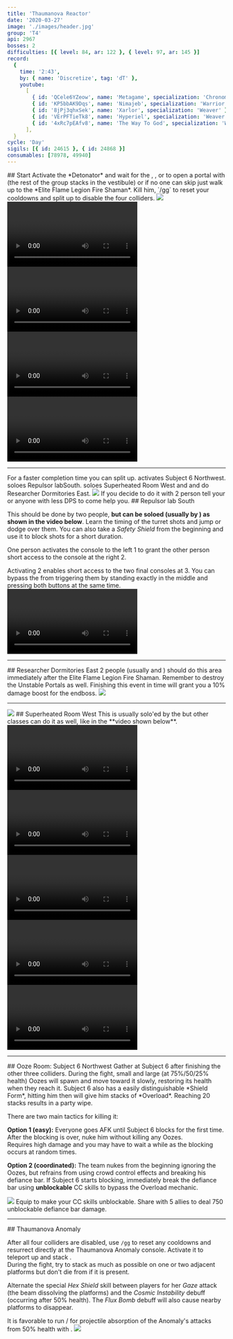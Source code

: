 ```yaml
---
title: 'Thaumanova Reactor'
date: '2020-03-27'
image: './images/header.jpg'
group: 'T4'
api: 2967
bosses: 2
difficulties: [{ level: 84, ar: 122 }, { level: 97, ar: 145 }]
record:
  {
    time: '2:43',
    by: { name: 'Discretize', tag: 'dT' },
    youtube:
      [
        { id: 'QCele6YZeow', name: 'Metagame', specialization: 'Chronomancer' },
        { id: 'KP5bbAK9Dqs', name: 'Nimajeb', specialization: 'Warrior' },
        { id: '8jPj3qhxSek', name: 'Xarlor', specialization: 'Weaver' },
        { id: 'VErPFTieTk8', name: 'Hyperiel', specialization: 'Weaver' },
        { id: '4xRc7pEAfv8', name: 'The Way To God', specialization: 'Weaver' },
      ],
  }
cycle: 'Day'
sigils: [{ id: 24615 }, { id: 24868 }]
consumables: [78978, 49940]
---
```


<Grid>
<GridItem sm="8">
## Start
Activate the *Detonator* and wait for the <Specialization name="revenant"/>, <Specialization name="elementalist"/>, <Specialization name="guardian"/> or <Specialization name="thief"/> to open a portal with <Item id="78978"/> (the rest of the group stacks <Boon name="might"/> in the vestibule) or if no one can skip just walk up to the *Elite Flame Legion Fire Shaman*. Kill him, `/gg` to reset your cooldowns and split up to disable the four colliders.
</GridItem>

<GridItem sm="4">
<Image src="./images/fire_shaman.jpg" caption="The Elite Flame Legion Fire Shaman"/>
</GridItem>

<GridItem sm="12">
<Tabs>
<Tab specialization="revenant">
<Video title="Revenant skip" youtube="lEdoox14vME"/> 
</Tab>

<Tab specialization="elementalist">
<Video title="Elementalist skip" timestamp="8" youtube="OjUvCp2h_04"/>
</Tab>
  
<Tab specialization="guardian">
<Video title="Guardian skip" timestamp="480" youtube="MmJTsOhdQeo"/>
</Tab>

<Tab specialization="thief">
<Video title="Thief skip" timestamp="217" youtube="Alpgs_GaZV0"/>
</Tab>
</Tabs>
</GridItem> 
</Grid>

---

<Grid>
<GridItem sm="12">  
<Message>
For a faster completion time you can split up. <Specialization name="Warrior"/> activates Subject 6 <Label>Northwest</Label>. <Specialization name="Guardian"/> soloes Repulsor lab<Label>South</Label>. <Specialization name="Elementalist"/> soloes Superheated Room <Label>West</Label> and <Specialization name="revenant"/> and <Specialization name="soulbeast"/> do Researcher Dormitories <Label>East</Label>.
</Message> 
</GridItem>
  






<GridItem sm="6">
<Image src="./images/turret_room.jpg" caption="Golems patrol in the turret room"/>
  
<Tabs>
<Tab specialization="Guardian">
If you decide to do it with 2 person tell your <Specialization name="Revenant"/> or anyone with less DPS to come help you. 
</Tab>
</Tabs>
</GridItem>
<GridItem sm="6">
## Repulsor lab <Label>South</Label>
  
This should be done by two people, **but can be soloed (usually by <Specialization name="Guardian"/>) as shown in the video below**. Learn the timing of the turret shots and jump or dodge over them. You can also take a *Safety Shield* from the beginning and use it to block shots for a short duration.

One person activates the console to the left <Label circular>1</Label> to grant the other person short access to the console at the right <Label circular>2</Label>.

Activating <Label circular>2</Label> enables short access to the two final consoles at <Label circular>3</Label>. You can bypass the <Condition name="immobile"/> from triggering them by standing exactly in the middle and pressing both buttons at the same time.
</GridItem>
<GridItem sm="12">
<Video title="Guardian skip (But any class can do it)" timestamp="545" youtube="MmJTsOhdQeo"/>  
</GridItem>
</Grid>

---

<Grid>
<GridItem sm="8">  
## Researcher Dormitories <Label>East</Label>
2 people (usually <Specialization name="revenant"/> and <Specialization name="soulbeast"/>) should do this area immediately after the Elite Flame Legion Fire Shaman. Remember to destroy the Unstable Portals as well. Finishing this event in time will grant you a 10% damage boost for the endboss.
</GridItem>

<GridItem sm="4">
<Image src="./images/researcher_dormitories.jpg" caption="The Researcher Dormitories"/>
</GridItem>
</Grid>

---

<Grid>
<GridItem sm="4">
<Image src="./images/superheated_room.jpg" caption="The Superheated Room"/>
</GridItem>

<GridItem sm="8">
## Superheated Room <Label>West</Label>
This is usually solo'ed by the <Specialization name="elementalist"/> but other classes can do it as well, like in the **video shown below**.
</GridItem>

<GridItem sm="12">
<Tabs>
<Tab specialization="elementalist">
<Video title="Elementalist skip" timestamp="28" youtube="OjUvCp2h_04"/>
</Tab>
   
<Tab specialization="guardian">
<Video title="Guardian skip" timestamp="519" youtube="MmJTsOhdQeo"/>  
</Tab>

<Tab specialization="ranger">
<Video title="Ranger skip" timestamp="152" youtube="3Zc_ZJqPD0s"/>
</Tab>

<Tab specialization="Warrior">
<Video title="Warrior skip" timestamp="160"  youtube="REnmbN7sZFQ"/>
</Tab>

<Tab specialization="thief">
<Video title="Thief skip" timestamp="241" youtube="Alpgs_GaZV0"/>
</Tab>
</Tabs>
</GridItem>
</Grid>

---

<Grid>
<GridItem>
## Ooze Room: Subject 6 <Label>Northwest</Label>
Gather at Subject 6 after finishing the other three colliders. During the fight, small and large (at 75%/50/25% health) Oozes will spawn and move toward it slowly, restoring its health when they reach it. Subject 6 also has a easily distinguishable *Shield Form*, hitting him then will give him stacks of *Overload*. Reaching 20 stacks results in a party wipe.

There are two main tactics for killing it:

**Option 1 (easy):** Everyone goes AFK until Subject 6 blocks for the first time. After the blocking is over, nuke him without killing any Oozes.  
Requires high damage and you may have to wait a while as the blocking occurs at random times.

**Option 2 (coordinated):** The team nukes from the beginning ignoring the Oozes, but refrains from using crowd control effects and breaking his defiance bar. If Subject 6 starts blocking, immediately break the defiance bar using **unblockable** CC skills to bypass the Overload mechanic.
</GridItem>

<GridItem>
<Image src="./images/subject_6_block.jpg" caption="Subject 6 in block mode"/>

<Tabs>
<Tab specialization="warrior">
Equip <Skill id="14404"/> to make your CC skills unblockable.
</Tab>

<Tab specialization="thief">
Share <Skill id="13132"/> with 5 allies to deal 750 unblockable defiance bar damage.
</Tab>
</Tabs>
</GridItem>
</Grid>

---

<Grid>
<GridItem sm="8">
## Thaumanova Anomaly  
  
After all four colliders are disabled, use `/gg` to reset any cooldowns and resurrect directly at the Thaumanova Anomaly console. Activate it to teleport up and stack <Boon name="might"/>.    
During the fight, try to stack as much as possible on one or two adjacent platforms but don't die from <Instability name="Social Awkwardness"/> if it is present.

Alternate the special _Hex Shield_ skill between players for her _Gaze_ attack (the beam dissolving the platforms) and the _Cosmic Instability_ debuff (occurring after 50% health). The _Flux Bomb_ debuff will also cause nearby platforms to disappear.
</GridItem>

<GridItem sm="4">
<Tabs>
<Tab specialization="Revenant">
It is favorable to run <Skill name="Legendary Renegade Stance"/> / <Skill name="Legendary Centaur Stance"/> for projectile absorption of the Anomaly's attacks from 50% health with <Skill name="Protective Solace"/>.
</Tab>
</Tabs>
</GridItem>
</Grid>

<Image src="./images/thaumanova_anomaly.jpg" caption="The Thaumanova Anomaly"/>

